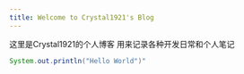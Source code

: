 ```yaml
---
title: Welcome to Crystal1921's Blog
---
```

这里是Crystal1921的个人博客
用来记录各种开发日常和个人笔记

``` java
System.out.println("Hello World")"
```
